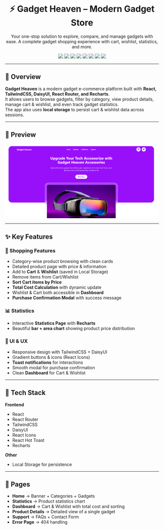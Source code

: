 <h1 align="center">⚡ Gadget Heaven – Modern Gadget Store</h1>

<p align="center">
  Your one-stop solution to explore, compare, and manage gadgets with ease.  
  A complete gadget shopping experience with cart, wishlist, statistics, and more.
</p>

<p align="center">
  <!-- Frontend Badges -->
  <img src="https://img.shields.io/badge/React-61DAFB?style=flat-square&logo=react&logoColor=black"/>
  <img src="https://img.shields.io/badge/TailwindCSS-38B2AC?style=flat-square&logo=tailwind-css&logoColor=white"/>
  <img src="https://img.shields.io/badge/DaisyUI-FF49DB?style=flat-square"/>
  <img src="https://img.shields.io/badge/JavaScript-F7DF1E?style=flat-square&logo=javascript&logoColor=black"/>
  <img src="https://img.shields.io/badge/React Router-DD0031?style=flat-square&logo=react-router&logoColor=white"/>
  <img src="https://img.shields.io/badge/React Icons-E91E63?style=flat-square&logo=react&logoColor=white"/>
  <img src="https://img.shields.io/badge/React Hot Toast-FF3C00?style=flat-square"/>
  <img src="https://img.shields.io/badge/Recharts-0088FE?style=flat-square"/>
</p>

---

## 🧾 Overview

**Gadget Heaven** is a modern gadget e-commerce platform built with **React, TailwindCSS, DaisyUI, React Router, and Recharts**.  
It allows users to browse gadgets, filter by category, view product details, manage cart & wishlist, and even track gadget statistics.  
The app also uses **local storage** to persist cart & wishlist data across sessions.

---
## 📸 Preview

<p align="center">
  <img src="public/preview.PNG" alt="Gadget Heaven Preview" width="800"/>
</p>

---

## ✨ Key Features

### 🛒 Shopping Features
- Category-wise product browsing with clean cards
- Detailed product page with price & information
- Add to **Cart** & **Wishlist** (saved in Local Storage)
- Remove items from Cart/Wishlist
- **Sort Cart items by Price**
- **Total Cost Calculation** with dynamic update
- Wishlist & Cart both accessible in **Dashboard**
- **Purchase Confirmation Modal** with success message

### 📊 Statistics
- Interactive **Statistics Page** with **Recharts**
- Beautiful **bar + area chart** showing product price distribution

### 🎨 UI & UX
- Responsive design with TailwindCSS + DaisyUI
- Gradient buttons & icons (React Icons)
- **Toast notifications** for interactions
- Smooth modal for purchase confirmation
- Clean **Dashboard** for Cart & Wishlist

---

## 🚀 Tech Stack

**Frontend**  
- React  
- React Router  
- TailwindCSS  
- DaisyUI  
- React Icons  
- React Hot Toast  
- Recharts  

**Other**  
- Local Storage for persistence  

---

## 📂 Pages

- **Home** → Banner + Categories + Gadgets  
- **Statistics** → Product statistics chart  
- **Dashboard** → Cart & Wishlist with total cost and sorting  
- **Product Details** → Detailed view of a single gadget  
- **Support** → FAQs + Contact Form  
- **Error Page** → 404 handling  

